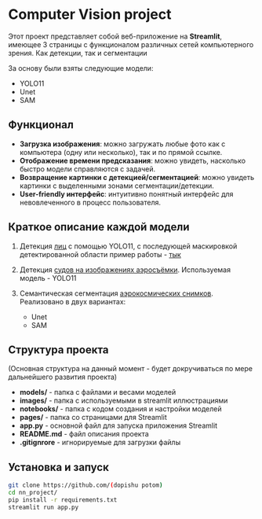 # Computer Vision project

Этот проект представляет собой веб-приложение на **Streamlit**, имеющее 3 страницы с функционалом различных сетей компьютерного зрения. Как детекции, так и сегментации

За основу были взяты следующие модели:
- YOLO11
- Unet
- SAM

## Функционал
- **Загрузка изображения**: можно загружать любые фото как с компьютера (одну или несколько), так и по прямой ссылке.
- **Отображение времени предсказания**: можно увидеть, насколько быстро модели справляются с задачей.
- **Возвращение картинки с детекцией/сегментацией**: можно увидеть картинки с выделенными зонами сегментации/детекции.
- **User-friendly интерфейс**: интуитивно понятный интерфейс для невовлеченного в процесс пользователя.

## Краткое описание каждой модели

1. Детекция [лиц](https://www.kaggle.com/datasets/fareselmenshawii/face-detection-dataset) с помощью YOLO11, с последующей маскировкой детектированной области пример работы - [тык](https://github.com/Elbrus-DataScience/cv_mask-rcnn/blob/master/SCR-20240807-kgpq.png) 

2. Детекция [судов на изображениях аэросъёмки](https://www.kaggle.com/datasets/siddharthkumarsah/ships-in-aerial-images). Используемая модель - YOLO11

3. Семантическая сегментация [аэрокосмических снимков](https://www.kaggle.com/datasets/quadeer15sh/augmented-forest-segmentation). 
Реализовано в двух вариантах: 
    - Unet
    - SAM  

## Структура проекта

(Основная структура на данный момент - будет докручиваться по мере дальнейшего развития проекта)

- **models/** - папка с файлами и весами моделей
- **images/** - папка с используемыми в streamlit иллюстрациями
- **notebooks/** - папка с кодом создания и настройки моделей
- **pages/** - папка со страницами для Streamlit
- **app.py** - основной файл для запуска приложения Streamlit
- **README.md** - файл описания проекта
- **.gitignrore** - игнорируемые для загрузки файлы


## Установка и запуск
```bash
git clone https://github.com/(dopishu potom)
cd nn_project/
pip install -r requirements.txt
streamlit run app.py
```